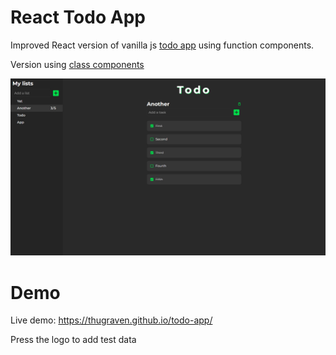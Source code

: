 # React Todo App

Improved React version of vanilla js [todo app](https://github.com/ThugRaven/TODO) using function components.

Version using [class components](https://github.com/ThugRaven/todo-app/tree/class)

![Project Image](project.png)

# Demo

Live demo: https://thugraven.github.io/todo-app/

Press the logo to add test data
